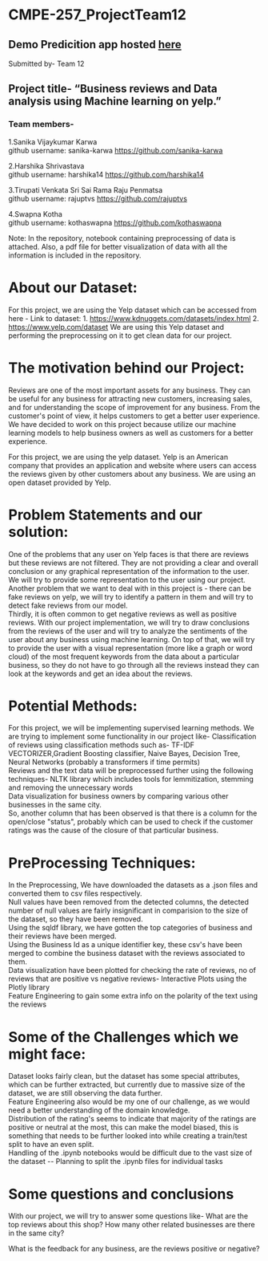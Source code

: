 # CMPE-257_ProjectTeam12
## Demo Predicition app hosted [here](https://rajuptvs-cmpe-257-projectteam12-streamlit-deploy-test-mezmgu.streamlit.app/)

Submitted by- Team 12

## Project title- “Business reviews and Data analysis using Machine learning on yelp.” <br>



### Team members- 

1.Sanika Vijaykumar Karwa  <br>
github username: sanika-karwa 
https://github.com/sanika-karwa

2.Harshika Shrivastava <br>
github username: harshika14
https://github.com/harshika14

3.Tirupati Venkata Sri Sai Rama Raju Penmatsa <br>
github username: rajuptvs
https://github.com/rajuptvs

4.Swapna Kotha <br>
github username: kothaswapna
https://github.com/kothaswapna

 
Note: In the repository, notebook containing preprocessing of data is attached. Also, a pdf file for better visualization of data with all the information is included in the repository. 
 
 
 
# About our Dataset: 
   For this project, we are using the Yelp dataset which can be accessed from here -
     Link to dataset:  1. https://www.kdnuggets.com/datasets/index.html
                                2. https://www.yelp.com/dataset
 We are using this Yelp dataset and performing the preprocessing on it to get clean data for our project.
 
 
# The motivation behind our Project:
Reviews are one of the most important assets for any business. They can be useful for any business for attracting new customers, increasing sales, and for understanding the scope of improvement for any business. From the customer's point of view, it helps customers to get a better user experience. We have decided to work on this project because utilize our machine learning models to help business owners as well as customers for a better experience.

For this project, we are using the yelp dataset. Yelp is an American company that provides an application and website where users can access the reviews given by other customers about any business. We are using an open dataset provided by Yelp.


# Problem Statements and our solution:
One of the problems that any user on Yelp faces is that there are reviews but these reviews are not filtered. They are not providing a clear and overall conclusion or any graphical representation of the information to the user. We will try to provide some representation to the user using our project.<br>
Another problem that we want to deal with in this project is - there can be fake reviews on yelp, we will try to identify a pattern in them and will try to detect fake reviews from our model. <br>
Thirdly, it is often common to get negative reviews as well as positive reviews. With our project implementation, we will try to draw conclusions from the reviews of the user and will try to analyze the sentiments of the user about any business using machine learning.
On top of that, we will try to provide the user with a visual representation (more like a graph or word cloud) of the most frequent keywords from the data about a particular business, so they do not have to go through all the reviews instead they can look at the keywords and get an idea about the reviews.


# Potential Methods:
For this project, we will be implementing supervised learning methods. We are trying to implement some functionality in our project like-
Classification of reviews using classification methods such as- TF-IDF VECTORIZER,Gradient Boosting classifier, Naive Bayes, Decision Tree, Neural Networks (probably a transformers if time permits)<br>
Reviews and the text data will be preprocessed further using the following techniques- NLTK library which includes tools for lemmitization, stemming and removing the unnecessary words <br>
Data visualization for business owners by comparing various other businesses in the same city. <br>
So, another column that has been observed is that there is a column for the open/close "status", probably which can be used to check if the customer ratings was the cause of the closure of that particular business.<br>

# PreProcessing Techniques:
In the Preprocessing, 
We have downloaded the datasets as a .json files and converted them to csv files respectively.<br>
Null values have been removed from the detected columns, the detected number of null values are fairly insignificant in comparision to the size of the dataset, so they have been removed. <br>
Using the sqldf library, we have gotten the top categories of business and their reviews have been merged.<br>
Using the Business Id as a unique identifier key, these csv's have been merged to combine the business dataset with the reviews associated to them. <br>
Data visualization have been plotted for checking the rate of reviews, no of reviews that are positive vs negative reviews- Interactive Plots using the Plotly library <br>
Feature Engineering to gain some extra info on the polarity of the text using the reviews<br>

# Some of the Challenges which we might face:

Dataset looks fairly clean, but the dataset has some special attributes, which can be further extracted, but currently due to massive size of the dataset, we are still observing the data further.<br>
Feature Engineering also would be my one of our challenge, as we would need a better understanding of the domain knowledge.<br>
Distribution of the rating's seems to indicate that majority of the ratings are positive or neutral at the most, this can make the model biased, this is something that needs to be further looked into while creating a train/test split to have an even split.<br>
Handling of the .ipynb notebooks would be difficult due to the vast size of the dataset -- Planning to split the .ipynb files for individual tasks <br>


# Some questions and conclusions 
With our project, we will try to answer some questions like-
What are the top reviews about this shop?
How many other related businesses are there in the same city?

What is the feedback for any business, are the reviews positive or negative?
